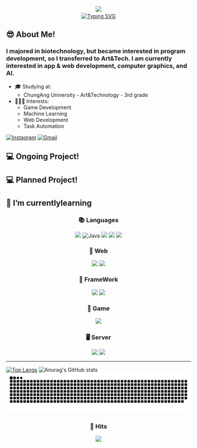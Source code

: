 <div align="center">
  <img src="https://capsule-render.vercel.app/api?type=soft&color=153448&height=200&section=header&text=🙏Geon🤓Hub&fontSize=50"/>
</div>

<div align="center">
  <a href="https://git.io/typing-svg"><img src="https://readme-typing-svg.demolab.com?font=Fira+Code&pause=1000&width=435&lines=Welcome+to+my+GitHub!!" alt="Typing SVG" /></a>
</div>


## 😎 About Me!
### I majored in biotechnology, but became interested in program development, so I transferred to Art&Tech. I am currently interested in app & web development, computer graphics, and AI.
- 🎓 Studying at:
  - ChungAng University - Art&Technology - 3rd grade
- 👨🏾‍💻 Interests:
  - Game Development
  - Machine Learning
  - Web Development
  - Task Automation<br>

[![Instagram](https://img.shields.io/badge/Instagram-%23E4405F.svg?style=for-the-badge&logo=Instagram&logoColor=white)](https://www.instagram.com/gxon.k/)
[![Gmail](https://img.shields.io/badge/Gmail-D14836?style=for-the-badge&logo=gmail&logoColor=white)](https://mail.google.com/mail/?view=cm&amp;fs=1&amp;to=inging5839@gmail.com)

## 💻 Ongoing Project!

## 💻 Planned Project!
## 🌱 I’m currentlylearning <br>
<div align="center"><h3>📚 Languages</h3>
  <img src="https://img.shields.io/badge/python-3776AB?style=for-the-badge&logo=python&logoColor=white"> 
  <img alt="Java" src ="https://img.shields.io/badge/Java-007396.svg?&style=for-the-badge&logo=Java&logoColor=white"/>
  <img src="https://img.shields.io/badge/c++-00599C?style=for-the-badge&logo=c%2B%2B&logoColor=white">
  <img src="https://img.shields.io/badge/javascript-F7DF1E?style=for-the-badge&logo=javascript&logoColor=black">
  <img src="https://img.shields.io/badge/c%23-%23239120.svg?style=for-the-badge&logo=c-sharp&logoColor=white">
</div>  
<div align="center"><h3 align="center">📑 Web</h3>
  <img src="https://img.shields.io/badge/html5-E34F26?style=for-the-badge&logo=html5&logoColor=white">
  <img src="https://img.shields.io/badge/css-1572B6?style=for-the-badge&logo=css3&logoColor=white">
</div>
<div align="center"><h3 align="center">🔨 FrameWork</h3>
  <img src="https://img.shields.io/badge/flutter-02569B?style=for-the-badge&logo=flutter&logoColor=white">  
  <img src="https://img.shields.io/badge/django-092E20?style=for-the-badge&logo=django&logoColor=white">
</div>
<div align="center"><h3 align="center">🎯 Game</h3>
 <img src="https://img.shields.io/badge/unity-%23000000.svg?style=for-the-badge&logo=unity&logoColor=white"/> 
</div>
<div align="center"><h3 align="center">🖥️ Server</h3>
  <img src="https://img.shields.io/badge/mysql-4479A1?style=for-the-badge&logo=mysql&logoColor=white"> 
  <img src="https://img.shields.io/badge/linux-FCC624?style=for-the-badge&logo=linux&logoColor=black"> 
</div>
 

  
  
---

[![Top Langs](https://github-readme-stats-git-masterrstaa-rickstaa.vercel.app/api/top-langs/?username=inging5839&layout=compact)](https://github.com/inging5839/github-readme-stats)
![Anurag's GitHub stats](https://github-readme-stats.vercel.app/api?username=inging5839&show_icons=true&theme=prussian)
![Logo](https://github.com/inging5839/inging5839/blob/main/github-user-contribution.svg)

<h3 align="center"><b>🔫 Hits </b></h3>
<p align="center">
  <a href="https://hits.seeyoufarm.com">
    <img src="https://hits.seeyoufarm.com/api/count/incr/badge.svg?url=https%3A%2F%2Fgithub.com%2Finging5839&count_bg=%238AA3FF&title_bg=%23555555&icon=&icon_color=%23B04B4B&title=Hits&edge_flat=false"/>
  </a>
</p>
